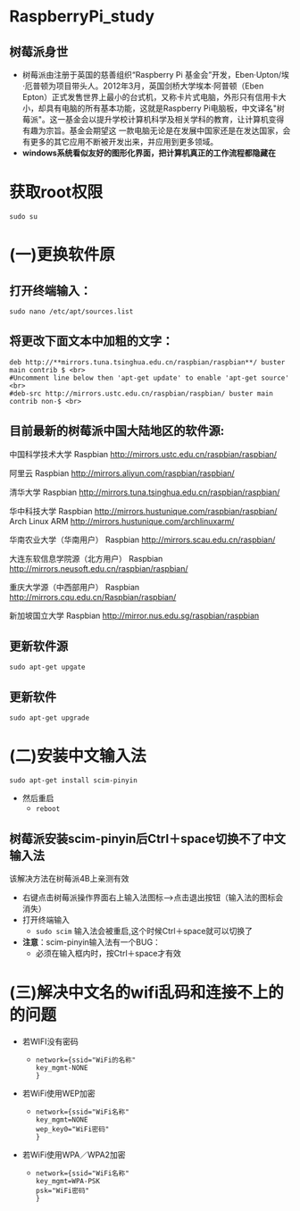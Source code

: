 # RaspberryPi_study
## 树莓派身世
- 树莓派由注册于英国的慈善组织“Raspberry Pi 基金会”开发，Eben·Upton/埃·厄普顿为项目带头人。2012年3月，英国剑桥大学埃本·阿普顿（Eben Epton）正式发售世界上最小的台式机，又称卡片式电脑，外形只有信用卡大小，却具有电脑的所有基本功能，这就是Raspberry Pi电脑板，中文译名"树莓派"。这一基金会以提升学校计算机科学及相关学科的教育，让计算机变得有趣为宗旨。基金会期望这 一款电脑无论是在发展中国家还是在发达国家，会有更多的其它应用不断被开发出来，并应用到更多领域。
- **windows系统看似友好的图形化界面，把计算机真正的工作流程都隐藏在**

# 获取root权限

`sudo su`

# (一)更换软件原
## 打开终端输入：
`sudo nano /etc/apt/sources.list `
## 将更改下面文本中加粗的文字：
```
deb http://**mirrors.tuna.tsinghua.edu.cn/raspbian/raspbian**/ buster main contrib $ <br>
#Uncomment line below then 'apt-get update' to enable 'apt-get source' <br>
#deb-src http://mirrors.ustc.edu.cn/raspbian/raspbian/ buster main contrib non-$ <br>
```
## 目前最新的树莓派中国大陆地区的软件源:

中国科学技术大学
Raspbian http://mirrors.ustc.edu.cn/raspbian/raspbian/

阿里云
Raspbian http://mirrors.aliyun.com/raspbian/raspbian/

清华大学
Raspbian http://mirrors.tuna.tsinghua.edu.cn/raspbian/raspbian/

华中科技大学
Raspbian http://mirrors.hustunique.com/raspbian/raspbian/
Arch Linux ARM http://mirrors.hustunique.com/archlinuxarm/

华南农业大学（华南用户）
Raspbian http://mirrors.scau.edu.cn/raspbian/

大连东软信息学院源（北方用户）
Raspbian http://mirrors.neusoft.edu.cn/raspbian/raspbian/

重庆大学源（中西部用户）
Raspbian http://mirrors.cqu.edu.cn/Raspbian/raspbian/

新加坡国立大学
Raspbian http://mirror.nus.edu.sg/raspbian/raspbian

## 更新软件源
`sudo apt-get upgate`
## 更新软件
`sudo apt-get upgrade`

# (二)安装中文输入法
`sudo apt-get install scim-pinyin`
   - 然后重启
      - `reboot`
   ## 树莓派安装scim-pinyin后Ctrl＋space切换不了中文输入法
   该解决方法在树莓派4B上亲测有效
- 右键点击树莓派操作界面右上输入法图标-->点击退出按钮（输入法的图标会消失）
- 打开终端输入
    - `sudo scim`
  输入法会被重启,这个时候Ctrl＋space就可以切换了
- **注意**：scim-pinyin输入法有一个BUG：
   - 必须在输入框内时，按Ctrl＋space才有效
      
# (三)解决中文名的wifi乱码和连接不上的的问题
- 若WIFI没有密码
   - ```
     network={ssid="WiFi的名称"
     key_mgmt-NONE
     }
- 若WiFi使用WEP加密
   - ```
     network={ssid="WiFi名称"
     key_mgmt=NONE
     wep_key0="WiFi密码"
     } 
- 若WiFi使用WPA／WPA2加密
   - ```
     network={ssid="WiFi名称"
     key_mgmt=WPA-PSK
     psk="WiFi密码"
     }
   


